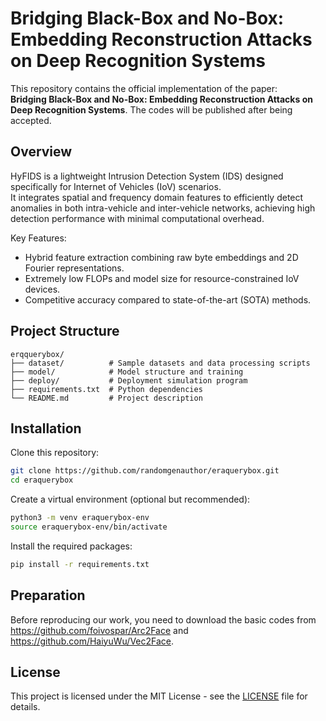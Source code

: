 # Bridging Black-Box and No-Box: Embedding Reconstruction Attacks on Deep Recognition Systems
This repository contains the official implementation of the paper:  
**Bridging Black-Box and No-Box: Embedding Reconstruction Attacks on Deep Recognition Systems**.
The codes will be published after being accepted.
## Overview

HyFIDS is a lightweight Intrusion Detection System (IDS) designed specifically for Internet of Vehicles (IoV) scenarios.  
It integrates spatial and frequency domain features to efficiently detect anomalies in both intra-vehicle and inter-vehicle networks, achieving high detection performance with minimal computational overhead.

Key Features:
- Hybrid feature extraction combining raw byte embeddings and 2D Fourier representations.
- Extremely low FLOPs and model size for resource-constrained IoV devices.
- Competitive accuracy compared to state-of-the-art (SOTA) methods.

## Project Structure

```
erqquerybox/
├── dataset/          # Sample datasets and data processing scripts
├── model/            # Model structure and training
├── deploy/           # Deployment simulation program
├── requirements.txt  # Python dependencies
└── README.md         # Project description
```

## Installation

Clone this repository:
```bash
git clone https://github.com/randomgenauthor/eraquerybox.git
cd eraquerybox
```

Create a virtual environment (optional but recommended):
```bash
python3 -m venv eraquerybox-env
source eraquerybox-env/bin/activate
```

Install the required packages:
```bash
pip install -r requirements.txt
```

## Preparation
Before reproducing our work, you need to download the basic codes from https://github.com/foivospar/Arc2Face and https://github.com/HaiyuWu/Vec2Face.

## License

This project is licensed under the MIT License - see the [LICENSE](LICENSE) file for details.
